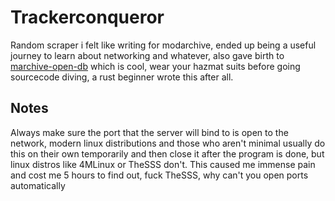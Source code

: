 # Trackerconqueror
Random scraper i felt like writing for modarchive, ended up being a useful journey to learn about
networking and whatever, also gave birth to [marchive-open-db](https::/github.com/phnixir/marchive-open-db)
which is cool, wear your hazmat suits before going sourcecode diving, a rust beginner wrote this
after all.

## Notes
Always make sure the port that the server will bind to is open to the network,
modern linux distributions and those who aren't minimal usually do this on their own temporarily
and then close it after the program is done, but linux distros like 4MLinux or TheSSS don't.
This caused me immense pain and cost me 5 hours to find out, fuck TheSSS, why can't you open ports
automatically
